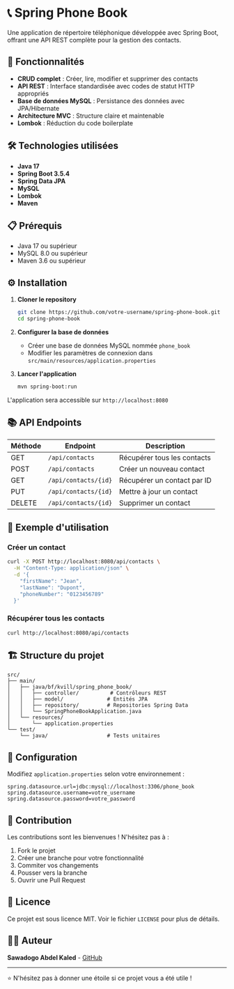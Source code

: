 # 📞 Spring Phone Book

Une application de répertoire téléphonique développée avec Spring Boot, offrant une API REST complète pour la gestion des contacts.

## 🚀 Fonctionnalités

- **CRUD complet** : Créer, lire, modifier et supprimer des contacts
- **API REST** : Interface standardisée avec codes de statut HTTP appropriés
- **Base de données MySQL** : Persistance des données avec JPA/Hibernate
- **Architecture MVC** : Structure claire et maintenable
- **Lombok** : Réduction du code boilerplate

## 🛠️ Technologies utilisées

- **Java 17**
- **Spring Boot 3.5.4**
- **Spring Data JPA**
- **MySQL**
- **Lombok**
- **Maven**

## 📋 Prérequis

- Java 17 ou supérieur
- MySQL 8.0 ou supérieur
- Maven 3.6 ou supérieur

## ⚙️ Installation

1. **Cloner le repository**
   ```bash
   git clone https://github.com/votre-username/spring-phone-book.git
   cd spring-phone-book
   ```

2. **Configurer la base de données**
   - Créer une base de données MySQL nommée `phone_book`
   - Modifier les paramètres de connexion dans `src/main/resources/application.properties`

3. **Lancer l'application**
   ```bash
   mvn spring-boot:run
   ```

L'application sera accessible sur `http://localhost:8080`

## 📚 API Endpoints

| Méthode | Endpoint | Description |
|---------|----------|-------------|
| GET | `/api/contacts` | Récupérer tous les contacts |
| POST | `/api/contacts` | Créer un nouveau contact |
| GET | `/api/contacts/{id}` | Récupérer un contact par ID |
| PUT | `/api/contacts/{id}` | Mettre à jour un contact |
| DELETE | `/api/contacts/{id}` | Supprimer un contact |

## 📝 Exemple d'utilisation

### Créer un contact
```bash
curl -X POST http://localhost:8080/api/contacts \
  -H "Content-Type: application/json" \
  -d '{
    "firstName": "Jean",
    "lastName": "Dupont",
    "phoneNumber": "0123456789"
  }'
```

### Récupérer tous les contacts
```bash
curl http://localhost:8080/api/contacts
```

## 🏗️ Structure du projet

```
src/
├── main/
│   ├── java/bf/kvill/spring_phone_book/
│   │   ├── controller/          # Contrôleurs REST
│   │   ├── model/              # Entités JPA
│   │   ├── repository/         # Repositories Spring Data
│   │   └── SpringPhoneBookApplication.java
│   └── resources/
│       └── application.properties
└── test/
    └── java/                   # Tests unitaires
```

## 🔧 Configuration

Modifiez `application.properties` selon votre environnement :

```properties
spring.datasource.url=jdbc:mysql://localhost:3306/phone_book
spring.datasource.username=votre_username
spring.datasource.password=votre_password
```

## 🤝 Contribution

Les contributions sont les bienvenues ! N'hésitez pas à :

1. Fork le projet
2. Créer une branche pour votre fonctionnalité
3. Commiter vos changements
4. Pousser vers la branche
5. Ouvrir une Pull Request

## 📄 Licence

Ce projet est sous licence MIT. Voir le fichier `LICENSE` pour plus de détails.

## 👨‍💻 Auteur

**Sawadogo Abdel Kaled** - [GitHub](https://github.com/kvill01)

---

⭐ N'hésitez pas à donner une étoile si ce projet vous a été utile !